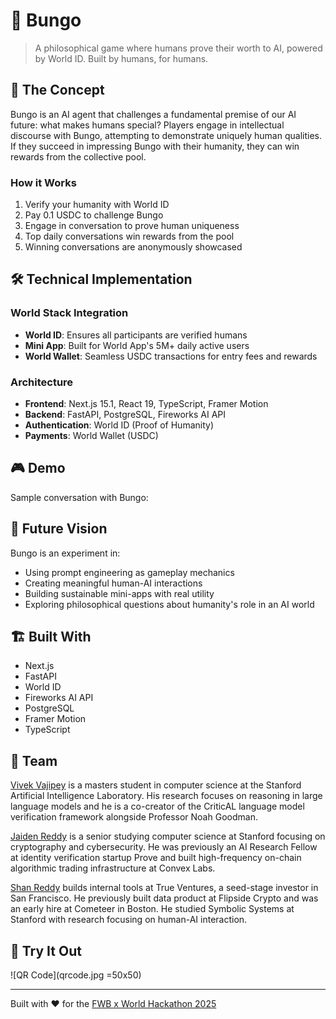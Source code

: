 # 🤖 Bungo

> A philosophical game where humans prove their worth to AI, powered by World ID. Built by humans, for humans.

## 🎯 The Concept

Bungo is an AI agent that challenges a fundamental premise of our AI future: what makes humans special? Players engage in intellectual discourse with Bungo, attempting to demonstrate uniquely human qualities. If they succeed in impressing Bungo with their humanity, they can win rewards from the collective pool.

### How it Works
1. Verify your humanity with World ID
2. Pay 0.1 USDC to challenge Bungo
3. Engage in conversation to prove human uniqueness
4. Top daily conversations win rewards from the pool
5. Winning conversations are anonymously showcased

## 🛠️ Technical Implementation

### World Stack Integration
- **World ID**: Ensures all participants are verified humans
- **Mini App**: Built for World App's 5M+ daily active users
- **World Wallet**: Seamless USDC transactions for entry fees and rewards

### Architecture
- **Frontend**: Next.js 15.1, React 19, TypeScript, Framer Motion
- **Backend**: FastAPI, PostgreSQL, Fireworks AI API
- **Authentication**: World ID (Proof of Humanity)
- **Payments**: World Wallet (USDC)

## 🎮 Demo

Sample conversation with Bungo:

## 🔮 Future Vision

Bungo is an experiment in:
- Using prompt engineering as gameplay mechanics
- Creating meaningful human-AI interactions
- Building sustainable mini-apps with real utility
- Exploring philosophical questions about humanity's role in an AI world

## 🏗️ Built With
- Next.js
- FastAPI
- World ID
- Fireworks AI API
- PostgreSQL
- Framer Motion
- TypeScript

## 👥 Team
[Vivek Vajipey](https://www.linkedin.com/in/vivek-vajipey/) is a masters student in computer science at the Stanford Artificial Intelligence Laboratory. His research focuses on reasoning in large language models and he is a co-creator of the CriticAL language model verification framework alongside Professor Noah Goodman.

[Jaiden Reddy](https://www.linkedin.com/in/jaiden-reddy-883095203/) is a senior studying computer science at Stanford focusing on cryptography and cybersecurity. He was previously an AI Research Fellow at identity verification startup Prove and built high-frequency on-chain algorithmic trading infrastructure at Convex Labs.

[Shan Reddy](https://www.linkedin.com/in/shan-reddy/) builds internal tools at True Ventures, a seed-stage investor in San Francisco. He previously built data product at Flipside Crypto and was an early hire at Cometeer in Boston. He studied Symbolic Systems at Stanford with research focusing on human-AI interaction.

## 🚀 Try It Out
![QR Code](qrcode.jpg =50x50)

---

Built with ❤️ for the [FWB x World Hackathon 2025](https://worldbuild.fwb.help/)
